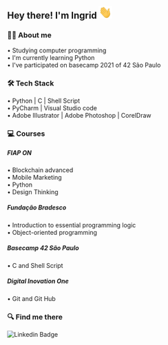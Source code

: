 ## Hey there! I'm Ingrid <img src="https://raw.githubusercontent.com/devSouvik/devSouvik/master/Hi.gif" width="30" height="30" />
### 👩‍💻 About me 

• Studying computer programming<br />
• I'm currently learning Python<br />
• I've participated on basecamp 2021 of 42 São Paulo


### 🛠 Tech Stack

• Python | C | Shell Script <br />
• PyCharm | Visual Studio code <br />
• Adobe Illustrator | Adobe Photoshop | CorelDraw 


### 💻 Courses

##### FIAP ON

• Blockchain advanced <br />
• Mobile Marketing <br />
• Python <br />
• Design Thinking

##### Fundação Bradesco
• Introduction to essential programming logic<br />
• Object-oriented programming

##### Basecamp 42 São Paulo
• C and Shell Script

##### Digital Inovation One

• Git and Git Hub <br />

### 🔍 Find me there

![Linkedin Badge](https://img.shields.io/badge/-LinkedIn-blue?style=flat-square&logo=Linkedin&logoColor=white&link=https://www.linkedin.com/in/ingridleeabdala/)



<!--
**ingridleeabdala/ingridleeabdala** is a ✨ _special_ ✨ repository because its `README.md` (this file) appears on your GitHub profile.

Here are some ideas to get you started:

- 🔭 I’m currently working on ...
- 🌱 I’m currently learning ...
- 👯 I’m looking to collaborate on ...
- 🤔 I’m looking for help with ...
- 💬 Ask me about ...
- 📫 How to reach me: ...
- 😄 Pronouns: ...
- ⚡ Fun fact: ...
-->
